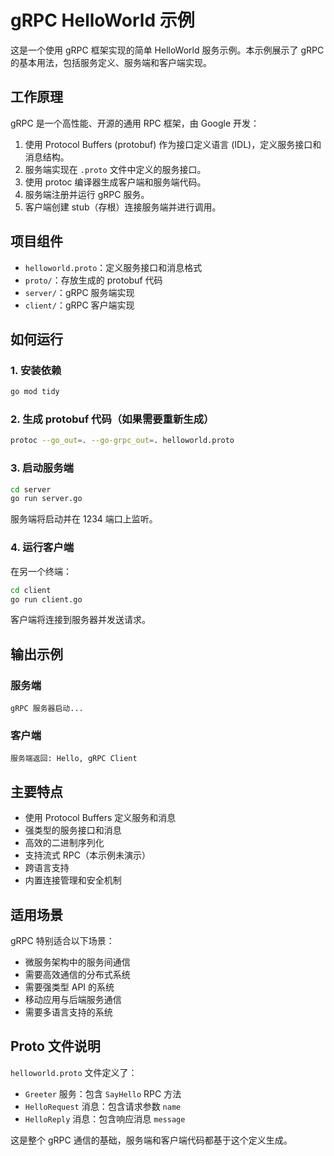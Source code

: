 # gRPC HelloWorld 示例

这是一个使用 gRPC 框架实现的简单 HelloWorld 服务示例。本示例展示了 gRPC 的基本用法，包括服务定义、服务端和客户端实现。

## 工作原理

gRPC 是一个高性能、开源的通用 RPC 框架，由 Google 开发：

1. 使用 Protocol Buffers (protobuf) 作为接口定义语言 (IDL)，定义服务接口和消息结构。
2. 服务端实现在 `.proto` 文件中定义的服务接口。
3. 使用 protoc 编译器生成客户端和服务端代码。
4. 服务端注册并运行 gRPC 服务。
5. 客户端创建 stub（存根）连接服务端并进行调用。

## 项目组件

- `helloworld.proto`：定义服务接口和消息格式
- `proto/`：存放生成的 protobuf 代码
- `server/`：gRPC 服务端实现
- `client/`：gRPC 客户端实现

## 如何运行

### 1. 安装依赖

```bash
go mod tidy
```

### 2. 生成 protobuf 代码（如果需要重新生成）

```bash
protoc --go_out=. --go-grpc_out=. helloworld.proto
```

### 3. 启动服务端

```bash
cd server
go run server.go
```

服务端将启动并在 1234 端口上监听。

### 4. 运行客户端

在另一个终端：

```bash
cd client
go run client.go
```

客户端将连接到服务器并发送请求。

## 输出示例

### 服务端
```
gRPC 服务器启动...
```

### 客户端
```
服务端返回: Hello, gRPC Client
```

## 主要特点

- 使用 Protocol Buffers 定义服务和消息
- 强类型的服务接口和消息
- 高效的二进制序列化
- 支持流式 RPC（本示例未演示）
- 跨语言支持
- 内置连接管理和安全机制

## 适用场景

gRPC 特别适合以下场景：

- 微服务架构中的服务间通信
- 需要高效通信的分布式系统
- 需要强类型 API 的系统
- 移动应用与后端服务通信
- 需要多语言支持的系统

## Proto 文件说明

`helloworld.proto` 文件定义了：

- `Greeter` 服务：包含 `SayHello` RPC 方法
- `HelloRequest` 消息：包含请求参数 `name`
- `HelloReply` 消息：包含响应消息 `message`

这是整个 gRPC 通信的基础，服务端和客户端代码都基于这个定义生成。